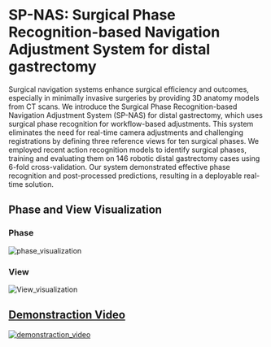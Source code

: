 # SP-NAS: Surgical Phase Recognition-based Navigation Adjustment System for distal gastrectomy

Surgical navigation systems enhance surgical efficiency and outcomes, especially in minimally invasive surgeries by providing 3D anatomy models from CT scans. We introduce the Surgical Phase Recognition-based Navigation Adjustment System (SP-NAS) for distal gastrectomy, which uses surgical phase recognition for workflow-based adjustments. This system eliminates the need for real-time camera adjustments and challenging registrations by defining three reference views for ten surgical phases. We employed recent action recognition models to identify surgical phases, training and evaluating them on 146 robotic distal gastrectomy cases using 6-fold cross-validation. Our system demonstrated effective phase recognition and post-processed predictions, resulting in a deployable real-time solution.

## Phase and View Visualization
### Phase
![phase_visualization](https://private-user-images.githubusercontent.com/173689526/344650384-72928e97-bdd4-4648-a05e-8efb659ba08e.png?jwt=eyJhbGciOiJIUzI1NiIsInR5cCI6IkpXVCJ9.eyJpc3MiOiJnaXRodWIuY29tIiwiYXVkIjoicmF3LmdpdGh1YnVzZXJjb250ZW50LmNvbSIsImtleSI6ImtleTUiLCJleHAiOjE3MTk4MzI0NDIsIm5iZiI6MTcxOTgzMjE0MiwicGF0aCI6Ii8xNzM2ODk1MjYvMzQ0NjUwMzg0LTcyOTI4ZTk3LWJkZDQtNDY0OC1hMDVlLThlZmI2NTliYTA4ZS5wbmc_WC1BbXotQWxnb3JpdGhtPUFXUzQtSE1BQy1TSEEyNTYmWC1BbXotQ3JlZGVudGlhbD1BS0lBVkNPRFlMU0E1M1BRSzRaQSUyRjIwMjQwNzAxJTJGdXMtZWFzdC0xJTJGczMlMkZhd3M0X3JlcXVlc3QmWC1BbXotRGF0ZT0yMDI0MDcwMVQxMTA5MDJaJlgtQW16LUV4cGlyZXM9MzAwJlgtQW16LVNpZ25hdHVyZT0zM2ZkY2ZjNjM1MDRiOGY1YjQ1Nzg2N2MwM2YyZjg2MTA5ODNmMmFjODhmNDAxY2MwYmM2NGM4YzgyYjhiN2ZkJlgtQW16LVNpZ25lZEhlYWRlcnM9aG9zdCZhY3Rvcl9pZD0wJmtleV9pZD0wJnJlcG9faWQ9MCJ9.sc3BT3dHFLvugUyos5ogF_pf7aeX4d8mnEGO6-KQRLg)

### View
![View_visualization](https://private-user-images.githubusercontent.com/173689526/344650372-63b3e476-b995-4818-b958-6c47d411a313.png?jwt=eyJhbGciOiJIUzI1NiIsInR5cCI6IkpXVCJ9.eyJpc3MiOiJnaXRodWIuY29tIiwiYXVkIjoicmF3LmdpdGh1YnVzZXJjb250ZW50LmNvbSIsImtleSI6ImtleTUiLCJleHAiOjE3MTk4MzI0NDIsIm5iZiI6MTcxOTgzMjE0MiwicGF0aCI6Ii8xNzM2ODk1MjYvMzQ0NjUwMzcyLTYzYjNlNDc2LWI5OTUtNDgxOC1iOTU4LTZjNDdkNDExYTMxMy5wbmc_WC1BbXotQWxnb3JpdGhtPUFXUzQtSE1BQy1TSEEyNTYmWC1BbXotQ3JlZGVudGlhbD1BS0lBVkNPRFlMU0E1M1BRSzRaQSUyRjIwMjQwNzAxJTJGdXMtZWFzdC0xJTJGczMlMkZhd3M0X3JlcXVlc3QmWC1BbXotRGF0ZT0yMDI0MDcwMVQxMTA5MDJaJlgtQW16LUV4cGlyZXM9MzAwJlgtQW16LVNpZ25hdHVyZT05NjJjYmY4ZWUwY2ZjMmE5N2JhYmZjNThmZjhmYjEwZjdmNTZiOWJiODhmZWQ4NWE0ZDc1NDNmNmM4NzFkZDkwJlgtQW16LVNpZ25lZEhlYWRlcnM9aG9zdCZhY3Rvcl9pZD0wJmtleV9pZD0wJnJlcG9faWQ9MCJ9.how0YatoslRHHxAV5Uu1jVpLl3QJ9-QEgg5sW0mcvgE)

## [Demonstraction Video](https://youtu.be/-5XcyDxla4g?si=HiImo0sJx8Ds8-Y3)
[![demonstraction_video](https://private-user-images.githubusercontent.com/173689526/344650398-f6eb9a03-e8ac-4066-9e51-02350d654080.png?jwt=eyJhbGciOiJIUzI1NiIsInR5cCI6IkpXVCJ9.eyJpc3MiOiJnaXRodWIuY29tIiwiYXVkIjoicmF3LmdpdGh1YnVzZXJjb250ZW50LmNvbSIsImtleSI6ImtleTUiLCJleHAiOjE3MTk4MzIwNzAsIm5iZiI6MTcxOTgzMTc3MCwicGF0aCI6Ii8xNzM2ODk1MjYvMzQ0NjUwMzk4LWY2ZWI5YTAzLWU4YWMtNDA2Ni05ZTUxLTAyMzUwZDY1NDA4MC5wbmc_WC1BbXotQWxnb3JpdGhtPUFXUzQtSE1BQy1TSEEyNTYmWC1BbXotQ3JlZGVudGlhbD1BS0lBVkNPRFlMU0E1M1BRSzRaQSUyRjIwMjQwNzAxJTJGdXMtZWFzdC0xJTJGczMlMkZhd3M0X3JlcXVlc3QmWC1BbXotRGF0ZT0yMDI0MDcwMVQxMTAyNTBaJlgtQW16LUV4cGlyZXM9MzAwJlgtQW16LVNpZ25hdHVyZT1jY2FmY2M3ZTQ5ZDlhMTQ0YmVkNDgyY2YwZTllYjMzMzcxYzcwZmNmYmUwOWQzZjg4NDgwZDNmMDIyNzI5NGM1JlgtQW16LVNpZ25lZEhlYWRlcnM9aG9zdCZhY3Rvcl9pZD0wJmtleV9pZD0wJnJlcG9faWQ9MCJ9.m7WDtwWGlqTP2cfGfmS6-ddG4-0XKN3DCYJzateVkrY)](https://youtu.be/-5XcyDxla4g?si=HiImo0sJx8Ds8-Y3)
